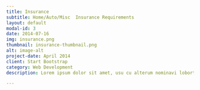 ```yaml
---
title: Insurance
subtitle: Home/Auto/Misc  Insurance Requirements
layout: default
modal-id: 3
date: 2014-07-16
img: insurance.png
thumbnail: insurance-thumbnail.png
alt: image-alt
project-date: April 2014
client: Start Bootstrap
category: Web Development
description: Lorem ipsum dolor sit amet, usu cu alterum nominavi lobortis. At duo novum diceret. Tantas apeirian vix et, usu sanctus postulant inciderint ut, populo diceret necessitatibus in vim. Cu eum dicam feugiat noluisse.

---
```

